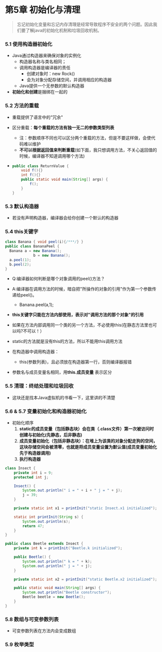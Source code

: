 # 第5章 初始化与清理

> ​	忘记初始化变量和忘记内存清理是经常导致程序不安全的两个问题。因此我们要了解java的初始化机制和垃圾回收机制。

### 5.1 使用构造器初始化

- Java通过构造器来确保对象的实例化
  - 构造器名称与类名相同；
  - 调用构造器是编译器的责任
    - 创建对象时：new Rock()
    - 会为对象分配存储空间，并调用相应的构造器
  - Java提供一个无参数的默认构造器
- **初始化和创建**是捆绑在一起的

### 5.2 方法的重载

- 重载提供了语言中的"冗余"

- 区分重载：**每个重载的方法有独一无二的参数类型列表**

  - 注：参数顺序不同也可以区分两个重载的方法，但是不要这样做，会使代码难以维护
  - **不可以根据返回值来判断重载**(如下面，我只想调用方法，不关心返回值的时候，编译器不知道调用哪个方法)

- ```java
  public class ReturnValue {
      void f(){}
      int f(){}
      public static void main(String[] args) {
          f();
      }
  }
  ```



### 5.3 默认构造器

- 若没有声明构造器，编译器会给你创建一个默认的构造器

### 5.4 this关键字

```java
class Banana { void peel(i){/***/} }
public class BananaPeel {
  Banana a = new Banana();
  			 b = new Banana();
  a.peel(1);
  b.peel(2);
}
```

- Q:编译器如何判断是哪个对象调用的peel()方法？
- A:编译器在调用方法的时候，暗自把"所操作的对象的引用"作为第一个参数传递给peel()。
  - Banana.peel(a,1);

- **this关键字只能在方法内部使用，表示对"调用方法的那个对象"的引用**
- 如果在方法内部调用同一个类的另一个方法，不必使用this(在静态方法里也可以吗?不可以！）
- static的方法就是没有this的方法，所以不能用this调用方法
- 在构造器中调用构造器：
  - this(参数列表)，且必须放在构造器第一行，否则编译器报错
- 参数名与成员变量名相同，用**this.成员变量** 表示区分

### 5.5 清理：终结处理和垃圾回收

- 这块还是找本Java虚拟机的书看一下，这里讲的不清楚

### 5.6 & 5.7 变量初始化和构造器初始化

- 初始化顺序
  1. **static的成员变量（包括静态块）会在类（.class文件）第一次被访问时创建与初始化(先静态，后非静态)**
  2. **成员变量初始化（包括非静态块）：在堆上为该类的对象分配走狗的空间，这块存储空间会被清零，也就是将成员变量设置为默认值(成员变量初始化先于构造器调用)**
  3. **执行构造器**

```java
class Insect {
    private int i = 9;
    protected int j;

    Insect() {
        System.out.println(" i = " + i + " j = " + j);
        j = 39;
    }

    private static int x1 = printInit("static Insect.x1 initialized");

    static int printInit(String s) {
        System.out.println(s);
        return 47;
    }
}

public class Beetle extends Insect {
    private int k = printInit("Beetle.k initialized");

    public Beetle() {
        System.out.println(" k = " + k);
        System.out.println(" j = " + j);
    }

    private static int x2 = printInit("static Beetle.x2 initialized");

    public static void main(String[] args) {
        System.out.println("Beetle constructor");
        Beetle beetle = new Beetle();
    }
}
```

### 5.8 数组与可变参数列表

- 可变参数列表在方法内会变成数组

### 5.9 枚举类型

